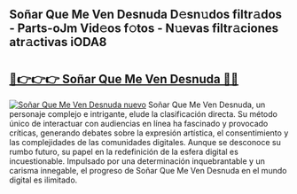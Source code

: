 ## Soñar Que Me Ven Desnuda D𝚎sn𝚞dos filtr𝚊dos - Parts-oJm Vid𝚎os f𝚘tos - N𝚞evas filtr𝚊ciones atr𝚊ctivas iODA8

# <h2><a href="http://mba0puk.tromn.icu/?c=So%c3%b1ar+Que+Me+Ven+Desnuda">🔗👉👉👉 Soñar Que Me Ven Desnuda 🔗🔗</a></h2>

[![Soñar Que Me Ven Desnuda nuevo](https://i.imgur.com/pEAQMta.gif)](http://mba0puk.tromn.icu/?c=So%c3%b1ar+Que+Me+Ven+Desnuda)
Soñar Que Me Ven Desnuda, un personaje complejo e intrigante, elude la clasificación directa. Su método único de interactuar con audiencias en línea ha fascinado y provocado críticas, generando debates sobre la expresión artística, el consentimiento y las complejidades de las comunidades digitales. Aunque se desconoce su rumbo futuro, su papel en la redefinición de la esfera digital es incuestionable. Impulsado por una determinación inquebrantable y un carisma innegable, el progreso de Soñar Que Me Ven Desnuda en el mundo digital es ilimitado.
